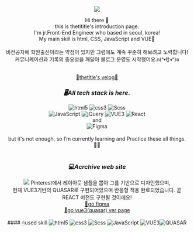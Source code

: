 <div align="center">
<img src="https://capsule-render.vercel.app/api?type=Waving&color=auto&fontColor=ffffff&height=180&section=header&text=thetititle&fontSize=32" />

Hi there 👋<br/>
this is thetititle's introduction page.<br/>
I'm jr.Front-End Engineer who based in seoul, korea!<br/>
My main skill is html, CSS, JavaScript and VUE🖤<br/>
<br/>
비전공자에 학원출신이라는 약점이 있지만 그럼에도 계속 꾸준히 해보려고 노력합니다!<br/>
커뮤니케이션과 기록의 중요성을 깨달아 블로그 운영도 시작했어요.ฅ(^▸ਉ◂^)ฅ<br/>

<br/>
<a href="https://velog.io/@thetitle/posts" target="_blank">📖thetitle's velog📖</a>
<br/>

### _🖥All tech stack is here._

<img alt="html5" src ="https://img.shields.io/badge/html5-E34F26.svg?&style=for-the-badge&logo=html5&logoColor=white"/>
<img alt="css3" src ="https://img.shields.io/badge/css3-1572B6.svg?&style=for-the-badge&logo=css3&logoColor=white"/>
<img alt="Scss" src ="https://img.shields.io/badge/Scss-CC6699.svg?&style=for-the-badge&logo=Sass&logoColor=white"/>
<br/>
<img alt="JavaScript" src ="https://img.shields.io/badge/JavaScript-F7DF1E.svg?&style=for-the-badge&logo=JavaScript&logoColor=white"/>
<img alt="jQuery" src ="https://img.shields.io/badge/jQuery-0769AD.svg?&style=for-the-badge&logo=jQuery&logoColor=white"/>
<img alt="VUE3" src ="https://img.shields.io/badge/Vue3-4FC08D.svg?&style=for-the-badge&logo=Vue.js&logoColor=white"/>
<img alt="React" src ="https://img.shields.io/badge/React-61DAFB.svg?&style=for-the-badge&logo=React&logoColor=white"/>
<br/>
and
<br/>
<img alt="Figma" src ="https://img.shields.io/badge/Figma-F24E1E.svg?&style=for-the-badge&logo=Figma&logoColor=white"/>
<br/>
<br/>
but it's not enough, so I’m currently learning and Practice these all things.✍🏻
<br/>
<br/>

### _💻Acrchive web site_

<img src="http://thetititle.com/img/SECTION1.jpg">
Pinterest에서 레이아웃 샘플을 뽑아 그를 기반으로 디자인했으며,
<br/>
현재 VUE3기반의 QUASAR로 구현되어있으며 반응형 적용 완료되었습니다. 곧 REACT 버전도 구현될 것이에요!
<br/>
<a href="https://www.figma.com/file/BppUrWJDWioiMDQ3XMWiPh/framework-ver?type=design&node-id=0%3A1&mode=design&t=IexUMjDJxX4exYlJ-1">🌈go figma</a>
<br/>
<a href="http://thetititle.com/">🎈go vue3(quasar) ver page</a>
<br/>
<br/>
#### 🖱used skill
<img alt="html5" src ="https://img.shields.io/badge/html5-E34F26.svg?&style=for-the-badge&logo=html5&logoColor=white"/> <img alt="css3" src ="https://img.shields.io/badge/css3-1572B6.svg?&style=for-the-badge&logo=css3&logoColor=white"/> <img alt="Scss" src ="https://img.shields.io/badge/Scss-CC6699.svg?&style=for-the-badge&logo=Sass&logoColor=white"/> <img alt="JavaScript" src ="https://img.shields.io/badge/JavaScript-F7DF1E.svg?&style=for-the-badge&logo=JavaScript&logoColor=white"/> <img alt="VUE3" src ="https://img.shields.io/badge/Vue.js-4FC08D.svg?&style=for-the-badge&logo=/vuedotjs&logoColor=white"/><img alt="QUASAR" src ="https://img.shields.io/badge/quasar-050A14.svg?&style=for-the-badge&logo=quasar&logoColor=white"/>
<br/>
</div>
<!--
**thetitle/thetitle** is a ✨ _special_ ✨ repository because its `README.md` (this file) appears on your GitHub profile.

Here are some ideas to get you started:

- 🔭 I’m currently working on ...
- 🌱 I’m currently learning ...
- 👯 I’m looking to collaborate on ...
- 🤔 I’m looking for help with ...
- 💬 Ask me about ...
- 📫 How to reach me: ...
- 😄 Pronouns: ...
- ⚡ Fun fact: ...
  -->
